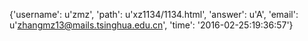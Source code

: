{'username': u'zmz', 'path': u'xz1134/1134.html', 'answer': u'A', 'email': u'zhangmz13@mails.tsinghua.edu.cn', 'time': '2016-02-25:19:36:57'}